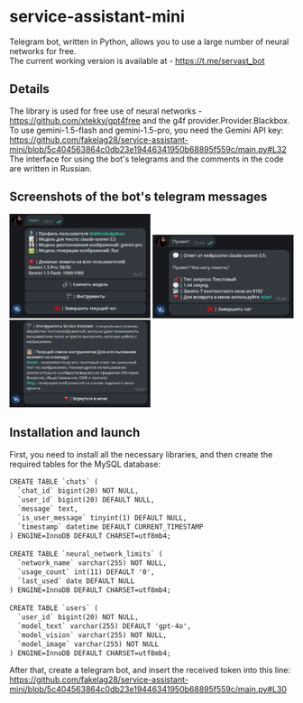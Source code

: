 # service-assistant-mini
Telegram bot, written in Python, allows you to use a large number of neural networks for free.<br>
The current working version is available at - https://t.me/servast_bot

## Details
The library is used for free use of neural networks - https://github.com/xtekky/gpt4free and the g4f provider.Provider.Blackbox.<br>
To use gemini-1.5-flash and gemini-1.5-pro, you need the Gemini API key:
https://github.com/fakelag28/service-assistant-mini/blob/5c404563864c0db23e19446341950b68895f559c/main.py#L32
The interface for using the bot's telegrams and the comments in the code are written in Russian.

## Screenshots of the bot's telegram messages
<div class="row">
  <img src="https://github.com/fakelag28/service-assistant-mini/blob/main/docs/screen_3.png?raw=true" width=250>
  <img src="https://github.com/fakelag28/service-assistant-mini/blob/main/docs/screen_2.png?raw=true" width=250>
  <img src="https://github.com/fakelag28/service-assistant-mini/blob/main/docs/screen_1.png?raw=true" width=250>
</div>

## Installation and launch
First, you need to install all the necessary libraries, and then create the required tables for the MySQL database:
```mysql
CREATE TABLE `chats` (
  `chat_id` bigint(20) NOT NULL,
  `user_id` bigint(20) DEFAULT NULL,
  `message` text,
  `is_user_message` tinyint(1) DEFAULT NULL,
  `timestamp` datetime DEFAULT CURRENT_TIMESTAMP
) ENGINE=InnoDB DEFAULT CHARSET=utf8mb4;

CREATE TABLE `neural_network_limits` (
  `network_name` varchar(255) NOT NULL,
  `usage_count` int(11) DEFAULT '0',
  `last_used` date DEFAULT NULL
) ENGINE=InnoDB DEFAULT CHARSET=utf8mb4;

CREATE TABLE `users` (
  `user_id` bigint(20) NOT NULL,
  `model_text` varchar(255) DEFAULT 'gpt-4o',
  `model_vision` varchar(255) NOT NULL,
  `model_image` varchar(255) NOT NULL
) ENGINE=InnoDB DEFAULT CHARSET=utf8mb4;
```
After that, create a telegram bot, and insert the received token into this line:
https://github.com/fakelag28/service-assistant-mini/blob/5c404563864c0db23e19446341950b68895f559c/main.py#L30
